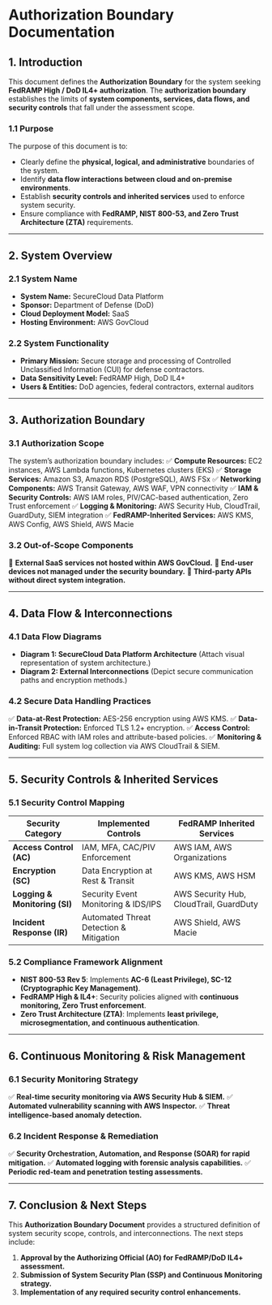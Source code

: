 # **Authorization Boundary Documentation**

## **1. Introduction**
This document defines the **Authorization Boundary** for the system seeking **FedRAMP High / DoD IL4+ authorization**. The **authorization boundary** establishes the limits of **system components, services, data flows, and security controls** that fall under the assessment scope.

### **1.1 Purpose**
The purpose of this document is to:
- Clearly define the **physical, logical, and administrative** boundaries of the system.
- Identify **data flow interactions between cloud and on-premise environments**.
- Establish **security controls and inherited services** used to enforce system security.
- Ensure compliance with **FedRAMP, NIST 800-53, and Zero Trust Architecture (ZTA)** requirements.

---

## **2. System Overview**
### **2.1 System Name**
- **System Name:** SecureCloud Data Platform
- **Sponsor:** Department of Defense (DoD)
- **Cloud Deployment Model:** SaaS
- **Hosting Environment:** AWS GovCloud

### **2.2 System Functionality**
- **Primary Mission:** Secure storage and processing of Controlled Unclassified Information (CUI) for defense contractors.
- **Data Sensitivity Level:** FedRAMP High, DoD IL4+
- **Users & Entities:** DoD agencies, federal contractors, external auditors

---

## **3. Authorization Boundary**
### **3.1 Authorization Scope**
The system’s authorization boundary includes:
✅ **Compute Resources:** EC2 instances, AWS Lambda functions, Kubernetes clusters (EKS)
✅ **Storage Services:** Amazon S3, Amazon RDS (PostgreSQL), AWS FSx
✅ **Networking Components:** AWS Transit Gateway, AWS WAF, VPN connectivity
✅ **IAM & Security Controls:** AWS IAM roles, PIV/CAC-based authentication, Zero Trust enforcement
✅ **Logging & Monitoring:** AWS Security Hub, CloudTrail, GuardDuty, SIEM integration
✅ **FedRAMP-Inherited Services:** AWS KMS, AWS Config, AWS Shield, AWS Macie

### **3.2 Out-of-Scope Components**
🚫 **External SaaS services not hosted within AWS GovCloud.**
🚫 **End-user devices not managed under the security boundary.**
🚫 **Third-party APIs without direct system integration.**

---

## **4. Data Flow & Interconnections**
### **4.1 Data Flow Diagrams**
- **Diagram 1: SecureCloud Data Platform Architecture** (Attach visual representation of system architecture.)
- **Diagram 2: External Interconnections** (Depict secure communication paths and encryption methods.)

### **4.2 Secure Data Handling Practices**
✅ **Data-at-Rest Protection:** AES-256 encryption using AWS KMS.
✅ **Data-in-Transit Protection:** Enforced TLS 1.2+ encryption.
✅ **Access Control:** Enforced RBAC with IAM roles and attribute-based policies.
✅ **Monitoring & Auditing:** Full system log collection via AWS CloudTrail & SIEM.

---

## **5. Security Controls & Inherited Services**
### **5.1 Security Control Mapping**
| **Security Category** | **Implemented Controls** | **FedRAMP Inherited Services** |
|---------------------|------------------------|-------------------------------|
| **Access Control (AC)** | IAM, MFA, CAC/PIV Enforcement | AWS IAM, AWS Organizations |
| **Encryption (SC)** | Data Encryption at Rest & Transit | AWS KMS, AWS HSM |
| **Logging & Monitoring (SI)** | Security Event Monitoring & IDS/IPS | AWS Security Hub, CloudTrail, GuardDuty |
| **Incident Response (IR)** | Automated Threat Detection & Mitigation | AWS Shield, AWS Macie |

### **5.2 Compliance Framework Alignment**
- **NIST 800-53 Rev 5**: Implements **AC-6 (Least Privilege), SC-12 (Cryptographic Key Management)**.
- **FedRAMP High & IL4+**: Security policies aligned with **continuous monitoring, Zero Trust enforcement**.
- **Zero Trust Architecture (ZTA)**: Implements **least privilege, microsegmentation, and continuous authentication**.

---

## **6. Continuous Monitoring & Risk Management**
### **6.1 Security Monitoring Strategy**
✅ **Real-time security monitoring via AWS Security Hub & SIEM.**
✅ **Automated vulnerability scanning with AWS Inspector.**
✅ **Threat intelligence-based anomaly detection.**

### **6.2 Incident Response & Remediation**
✅ **Security Orchestration, Automation, and Response (SOAR) for rapid mitigation.**
✅ **Automated logging with forensic analysis capabilities.**
✅ **Periodic red-team and penetration testing assessments.**

---

## **7. Conclusion & Next Steps**
This **Authorization Boundary Document** provides a structured definition of system security scope, controls, and interconnections. The next steps include:
1. **Approval by the Authorizing Official (AO) for FedRAMP/DoD IL4+ assessment.**
2. **Submission of System Security Plan (SSP) and Continuous Monitoring strategy.**
3. **Implementation of any required security control enhancements.**
